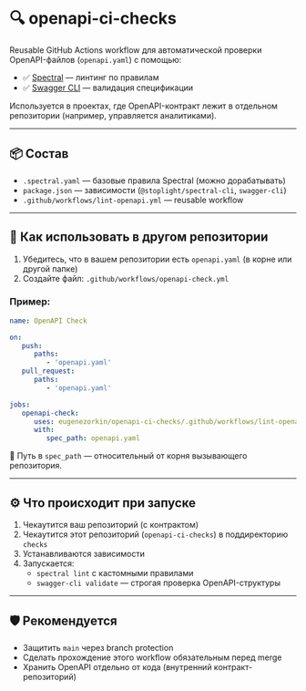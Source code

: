 # 🔍 openapi-ci-checks

Reusable GitHub Actions workflow для автоматической проверки OpenAPI-файлов (`openapi.yaml`) с помощью:

- ✅ [Spectral](https://github.com/stoplightio/spectral) — линтинг по правилам
- ✅ [Swagger CLI](https://github.com/APIDevTools/swagger-cli) — валидация спецификации

Используется в проектах, где OpenAPI-контракт лежит в отдельном репозитории (например, управляется аналитиками).

---

## 📦 Состав

- `.spectral.yaml` — базовые правила Spectral (можно дорабатывать)
- `package.json` — зависимости (`@stoplight/spectral-cli`, `swagger-cli`)
- `.github/workflows/lint-openapi.yml` — reusable workflow

---

## 🚀 Как использовать в другом репозитории

1. Убедитесь, что в вашем репозитории есть `openapi.yaml` (в корне или другой папке)
2. Создайте файл: `.github/workflows/openapi-check.yml`

### Пример:

```yaml
name: OpenAPI Check

on:
   push:
      paths:
         - 'openapi.yaml'
   pull_request:
      paths:
         - 'openapi.yaml'

jobs:
   openapi-check:
      uses: eugenezorkin/openapi-ci-checks/.github/workflows/lint-openapi.yml@main
      with:
         spec_path: openapi.yaml
```

📌 Путь в `spec_path` — относительный от корня вызывающего репозитория.

---

## ⚙️ Что происходит при запуске

1. Чекаутится ваш репозиторий (с контрактом)
2. Чекаутится этот репозиторий (`openapi-ci-checks`) в поддиректорию `checks`
3. Устанавливаются зависимости
4. Запускается:
   - `spectral lint` с кастомными правилами
   - `swagger-cli validate` — строгая проверка OpenAPI-структуры

---

## 🛡 Рекомендуется

- Защитить `main` через branch protection
- Сделать прохождение этого workflow обязательным перед merge
- Хранить OpenAPI отдельно от кода (внутренний контракт-репозиторий)

